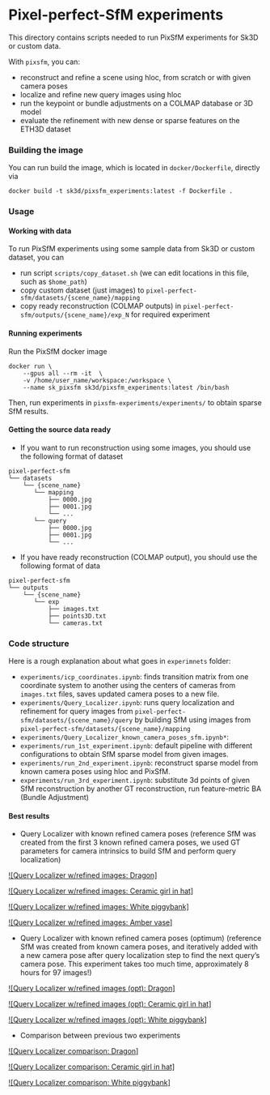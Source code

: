 # Pixel-perfect-SfM experiments

This directory contains scripts needed to run PixSfM experiments for Sk3D or custom data.

With `pixsfm`, you can:

- reconstruct and refine a scene using hloc, from scratch or with given camera poses
- localize and refine new query images using hloc
- run the keypoint or bundle adjustments on a COLMAP database or 3D model
- evaluate the refinement with new dense or sparse features on the ETH3D dataset


### Building the image
You can run build the image, which is located in `docker/Dockerfile`, directly via 
```
docker build -t sk3d/pixsfm_experiments:latest -f Dockerfile .
```

### Usage

#### Working with data
To run PixSfM experiments using some sample data from Sk3D or custom dataset, you can 
* run script `scripts/copy_dataset.sh` (we can edit locations in this file, such as `$home_path`)
* copy custom dataset (just images) to `pixel-perfect-sfm/datasets/{scene_name}/mapping`
* copy ready reconstruction (COLMAP outputs) in `pixel-perfect-sfm/outputs/{scene_name}/exp_N` for required experiment


#### Running experiments
Run the PixSfM docker image

```(bash)
docker run \
    --gpus all --rm -it  \
    -v /home/user_name/workspace:/workspace \
    --name sk_pixsfm sk3d/pixsfm_experiments:latest /bin/bash
```

Then, run experiments in `pixsfm-experiments/experiments/` to obtain sparse SfM results. 


#### Getting the source data ready
* If you want to run reconstruction using some images, 
you should use the following format of dataset

```
pixel-perfect-sfm   
└── datasets
    └── {scene_name}    
       └── mapping
           ├── 0000.jpg       
           ├── 0001.jpg       
           └── ...  
       └── query
           ├── 0000.jpg       
           ├── 0001.jpg       
           └── ...       
```

* If you have ready reconstruction (COLMAP output), 
you should use the following format of data
```
pixel-perfect-sfm   
└── outputs
    └── {scene_name}                 
       └── exp        
           ├── images.txt
           ├── points3D.txt     
           └── cameras.txt 
```

### Code structure
Here is a rough explanation about what goes in `experimnets` folder:
 * `experiments/icp_coordinates.ipynb`: finds transition matrix from one coordinate system to another using the centers of cameras from `images.txt` files, saves updated camera poses to a new file.
 * `experiments/Query_Localizer.ipynb`: runs query localization and refinement for query images from `pixel-perfect-sfm/datasets/{scene_name}/query` by building SfM using images from `pixel-perfect-sfm/datasets/{scene_name}/mapping`
 * `experiments/Query_Localizer_known_camera_poses_sfm.ipynb*`:  
 * `experiments/run_1st_experiment.ipynb`: default pipeline with different configurations to obtain SfM sparse model from given images.
 * `experiments/run_2nd_experiment.ipynb`: reconstruct sparse model from known camera poses using hloc and PixSfM.
 * `experiments/run_3rd_experiment.ipynb`: substitute 3d points of given SfM reconstruction by another GT reconstruction, run feature-metric BA (Bundle Adjustment)


#### Best results
* Query Localizer with known refined camera poses
(reference SfM was created from the first 3 known refined camera poses,  we used GT parameters for camera intrinsics to build SfM and perform query localization)

[![Query Localizer w/refined images: Dragon]](https://www.youtube.com/watch?v=fNB-kHMler8 "Query Localizer w/refined images: Dragon")   

[![Query Localizer w/refined images: Ceramic girl in hat]](https://www.youtube.com/watch?v=sbYs1Sq9v5E "Query Localizer w/refined images: Ceramic girl in hat")    

[![Query Localizer w/refined images: White piggybank]](https://www.youtube.com/watch?v=cL7VNAz1pDw "Query Localizer w/refined images: White piggybank") 

[![Query Localizer w/refined images: Amber vase]](https://youtube.com/shorts/TJZCvGteHGI "Query Localizer w/refined images:  Amber vase") 


* Query Localizer with known refined camera poses (optimum)
(reference SfM was created from known camera poses, and iteratively added with a new camera pose after query localization step to find the next query’s camera pose. This experiment takes too much time, approximately 8 hours for 97 images!)

[![Query Localizer w/refined images (opt): Dragon]](https://www.youtube.com/watch?v=D3vnxP-rh_w "Query Localizer w/refined images (opt): Dragon")    

[![Query Localizer w/refined images (opt): Ceramic girl in hat]](https://www.youtube.com/watch?v=fv-ZNeVk0bw "Query Localizer w/refined images (opt): Ceramic girl in hat")    

[![Query Localizer w/refined images (opt): White piggybank]](https://www.youtube.com/watch?v=kejLLuBqvIA "Query Localizer w/refined images (opt): White piggybank")  

* Comparison between previous two experiments

[![Query Localizer comparison: Dragon]](https://www.youtube.com/watch?v=EYzzs90c6No "Query Localizer comparison: Dragon")    

[![Query Localizer comparison: Ceramic girl in hat]](https://www.youtube.com/watch?v=tcDVBzvsbCI "Query Localizer comparison: Ceramic girl in hat")    

[![Query Localizer comparison: White piggybank]](https://www.youtube.com/watch?v=13iYebf8eL4 "Query Localizer comparison: White piggybank")  